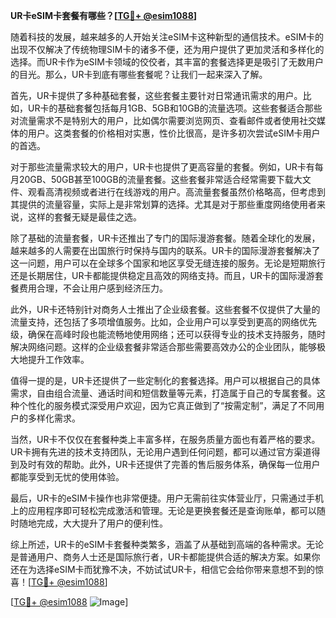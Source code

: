 **UR卡eSIM卡套餐有哪些？[[TG💪+ @esim1088](https://t.me/s/esim1088)]**

随着科技的发展，越来越多的人开始关注eSIM卡这种新型的通信技术。eSIM卡的出现不仅解决了传统物理SIM卡的诸多不便，还为用户提供了更加灵活和多样化的选择。而UR卡作为eSIM卡领域的佼佼者，其丰富的套餐选择更是吸引了无数用户的目光。那么，UR卡到底有哪些套餐呢？让我们一起来深入了解。

首先，UR卡提供了多种基础套餐，这些套餐主要针对日常通讯需求的用户。比如，UR卡的基础套餐包括每月1GB、5GB和10GB的流量选项。这些套餐适合那些对流量需求不是特别大的用户，比如偶尔需要浏览网页、查看邮件或者使用社交媒体的用户。这类套餐的价格相对实惠，性价比很高，是许多初次尝试eSIM卡用户的首选。

对于那些流量需求较大的用户，UR卡也提供了更高容量的套餐。例如，UR卡有每月20GB、50GB甚至100GB的流量套餐。这些套餐非常适合经常需要下载大文件、观看高清视频或者进行在线游戏的用户。高流量套餐虽然价格略高，但考虑到其提供的流量容量，实际上是非常划算的选择。尤其是对于那些重度网络使用者来说，这样的套餐无疑是最佳之选。

除了基础的流量套餐，UR卡还推出了专门的国际漫游套餐。随着全球化的发展，越来越多的人需要在出国旅行时保持与国内的联系。UR卡的国际漫游套餐解决了这一问题，用户可以在全球多个国家和地区享受无缝连接的服务。无论是短期旅行还是长期居住，UR卡都能提供稳定且高效的网络支持。而且，UR卡的国际漫游套餐费用合理，不会让用户感到经济压力。

此外，UR卡还特别针对商务人士推出了企业级套餐。这些套餐不仅提供了大量的流量支持，还包括了多项增值服务。比如，企业用户可以享受到更高的网络优先级，确保在高峰时段也能流畅地使用网络；还可以获得专业的技术支持服务，随时解决网络问题。这样的企业级套餐非常适合那些需要高效办公的企业团队，能够极大地提升工作效率。

值得一提的是，UR卡还提供了一些定制化的套餐选择。用户可以根据自己的具体需求，自由组合流量、通话时间和短信数量等元素，打造属于自己的专属套餐。这种个性化的服务模式深受用户欢迎，因为它真正做到了“按需定制”，满足了不同用户的多样化需求。

当然，UR卡不仅仅在套餐种类上丰富多样，在服务质量方面也有着严格的要求。UR卡拥有先进的技术支持团队，无论用户遇到任何问题，都可以通过官方渠道得到及时有效的帮助。此外，UR卡还提供了完善的售后服务体系，确保每一位用户都能享受到无忧的使用体验。

最后，UR卡的eSIM卡操作也非常便捷。用户无需前往实体营业厅，只需通过手机上的应用程序即可轻松完成激活和管理。无论是更换套餐还是查询账单，都可以随时随地完成，大大提升了用户的便利性。

综上所述，UR卡的eSIM卡套餐种类繁多，涵盖了从基础到高端的各种需求。无论是普通用户、商务人士还是国际旅行者，UR卡都能提供合适的解决方案。如果你还在为选择eSIM卡而犹豫不决，不妨试试UR卡，相信它会给你带来意想不到的惊喜！[[TG💪+ @esim1088](https://t.me/s/esim1088)]

[[TG💪+ @esim1088](https://t.me/s/esim1088) ![Image](https://i.postimg.cc/4NQfJmqS/Snipaste-2025-05-13-00-14-12.png)]